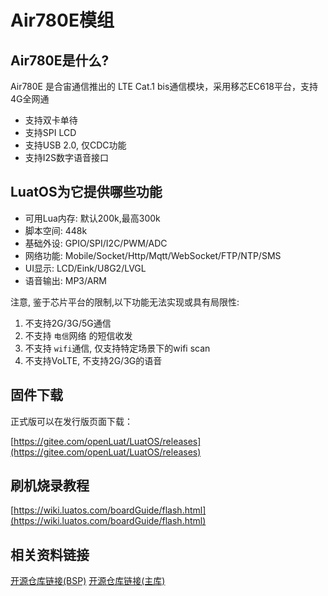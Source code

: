 # Air780E模组

## Air780E是什么?

Air780E 是合宙通信推出的 LTE Cat.1 bis通信模块，采用移芯EC618平台，支持4G全网通

- 支持双卡单待
- 支持SPI LCD
- 支持USB 2.0, 仅CDC功能
- 支持I2S数字语音接口

## LuatOS为它提供哪些功能

- 可用Lua内存: 默认200k,最高300k
- 脚本空间: 448k
- 基础外设: GPIO/SPI/I2C/PWM/ADC
- 网络功能: Mobile/Socket/Http/Mqtt/WebSocket/FTP/NTP/SMS
- UI显示: LCD/Eink/U8G2/LVGL
- 语音输出: MP3/ARM

注意, 鉴于芯片平台的限制,以下功能无法实现或具有局限性:
1. 不支持2G/3G/5G通信
2. 不支持 `电信`网络 的短信收发
3. 不支持 `wifi`通信, 仅支持特定场景下的wifi scan
4. 不支持VoLTE, 不支持2G/3G的语音


## 固件下载

正式版可以在发行版页面下载：

[https://gitee.com/openLuat/LuatOS/releases](https://gitee.com/openLuat/LuatOS/releases)

## 刷机烧录教程

[https://wiki.luatos.com/boardGuide/flash.html](https://wiki.luatos.com/boardGuide/flash.html)

## 相关资料链接

[开源仓库链接(BSP)](https://gitee.com/openLuat/luatos-soc-2022)
[开源仓库链接(主库)](https://gitee.com/openLuat/LuatOS)
